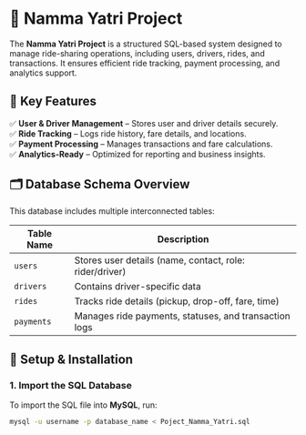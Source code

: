# 🚖 Namma Yatri Project 

The **Namma Yatri Project** is a structured SQL-based system designed to manage ride-sharing operations, including users, drivers, rides, and transactions. It ensures efficient ride tracking, payment processing, and analytics support.  

## 📌 Key Features  
✅ **User & Driver Management** – Stores user and driver details securely.  
✅ **Ride Tracking** – Logs ride history, fare details, and locations.  
✅ **Payment Processing** – Manages transactions and fare calculations.  
✅ **Analytics-Ready** – Optimized for reporting and business insights.  

## 🗂️ Database Schema Overview  
This database includes multiple interconnected tables:  

| Table Name | Description |  
|------------|-------------------------------------------|  
| `users` | Stores user details (name, contact, role: rider/driver) |  
| `drivers` | Contains driver-specific data |  
| `rides` | Tracks ride details (pickup, drop-off, fare, time) |  
| `payments` | Manages ride payments, statuses, and transaction logs |  

## 🚀 Setup & Installation  
### **1. Import the SQL Database**  
To import the SQL file into **MySQL**, run:  
```bash
mysql -u username -p database_name < Poject_Namma_Yatri.sql
